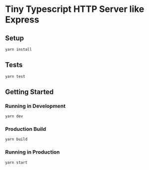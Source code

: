 # Tiny Typescript HTTP Server like Express

## Setup

```sh
yarn install
```

## Tests

```sh
yarn test
```

## Getting Started

### Running in Development

```sh
yarn dev
```

### Production Build

```sh
yarn build
```

### Running in Production

```sh
yarn start
```

